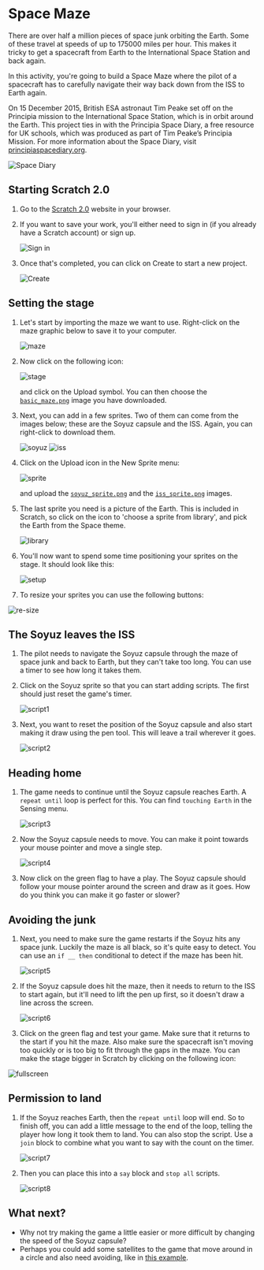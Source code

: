 # Space Maze

There are over half a million pieces of space junk orbiting the Earth. Some of these travel at speeds of up to 175000 miles per hour. This makes it tricky to get a spacecraft from Earth to the International Space Station and back again.

In this activity, you're going to build a Space Maze where the pilot of a spacecraft has to carefully navigate their way back down from the ISS to Earth again.

On 15 December 2015, British ESA astronaut Tim Peake set off on the Principia mission to the International Space Station, which is in orbit around the Earth. This project ties in with the Principia Space Diary, a free resource for UK schools, which was produced as part of Tim Peake’s Principia Mission. For more information about the Space Diary, visit [principiaspacediary.org](http://principiaspacediary.org).

![Space Diary](images/space-diary.png)

## Starting Scratch 2.0

1. Go to the [Scratch 2.0](https://scratch.mit.edu) website in your browser.

1. If you want to save your work, you'll either need to sign in (if you already have a Scratch account) or sign up.

   ![Sign in](images/signin.png)

1. Once that's completed, you can click on Create to start a new project.

   ![Create](images/create.png)

## Setting the stage

1. Let's start by importing the maze we want to use. Right-click on the maze graphic below to save it to your computer.

   ![maze](images/basic_maze.png)

1. Now click on the following icon:

	![stage](images/stage.png)

	and click on the Upload symbol. You can then choose the [`basic_maze.png`](images/basic_maze.png) image you have downloaded.

1. Next, you can add in a few sprites. Two of them can come from the images below; these are the Soyuz capsule and the ISS. Again, you can right-click to download them.

   ![soyuz](images/soyuz_sprite.png)
   ![iss](images/iss_sprite.png)

1. Click on the Upload icon in the New Sprite menu:

	![sprite](images/new_sprite.png)

	and upload the [`soyuz_sprite.png`](images/soyuz_sprite.png) and the [`iss_sprite.png`](images/iss_sprite.png) images.

1. The last sprite you need is a picture of the Earth. This is included in Scratch, so click on the icon to 'choose a sprite from library', and pick the Earth from the Space theme.

	![library](images/library.png)

1. You'll now want to spend some time positioning your sprites on the stage. It should look like this:

	![setup](images/setup.png)

1. To resize your sprites you can use the following buttons:

![re-size](images/resize.png)

## The Soyuz leaves the ISS

1. The pilot needs to navigate the Soyuz capsule through the maze of space junk and back to Earth, but they can't take too long. You can use a timer to see how long it takes them.

1. Click on the Soyuz sprite so that you can start adding scripts. The first should just reset the game's timer.

	![script1](images/script1.png)

1. Next, you want to reset the position of the Soyuz capsule and also start making it draw using the pen tool. This will leave a trail wherever it goes.

   	![script2](images.script2.png)

## Heading home

1. The game needs to continue until the Soyuz capsule reaches Earth. A `repeat until` loop is perfect for this. You can find `touching Earth` in the Sensing menu.

	![script3](images/script3.png)

1. Now the Soyuz capsule needs to move. You can make it point towards your mouse pointer and move a single step.

   ![script4](images/script4.png)

1. Now click on the green flag to have a play. The Soyuz capsule should follow your mouse pointer around the screen and draw as it goes. How do you think you can make it go faster or slower?

## Avoiding the junk

1. Next, you need to make sure the game restarts if the Soyuz hits any space junk. Luckily the maze is all black, so it's quite easy to detect. You can use an `if __ then` conditional to detect if the maze has been hit.

   ![script5](images/script5.png)

1. If the Soyuz capsule does hit the maze, then it needs to return to the ISS to start again, but it'll need to lift the pen up first, so it doesn't draw a line across the screen.

	![script6](images/script6.png)

1. Click on the green flag and test your game. Make sure that it returns to the start if you hit the maze. Also make sure the spacecraft isn't moving too quickly or is too big to fit through the gaps in the maze. You can make the stage bigger in Scratch by clicking on the following icon:

![fullscreen](images/fullscreen.png)

## Permission to land

1. If the Soyuz reaches Earth, then the `repeat until` loop will end. So to finish off, you can add a little message to the end of the loop, telling the player how long it took them to land. You can also stop the script. Use a `join` block to combine what you want to say with the count on the timer.

	![script7](images/script7.png)

1. Then you can place this into a `say` block and `stop all` scripts.

	![script8](images/script8.png)

## What next?

- Why not try making the game a little easier or more difficult by changing the speed of the Soyuz capsule?
- Perhaps you could add some satellites to the game that move around in a circle and also need avoiding, like in [this example](https://scratch.mit.edu/projects/138408971).
